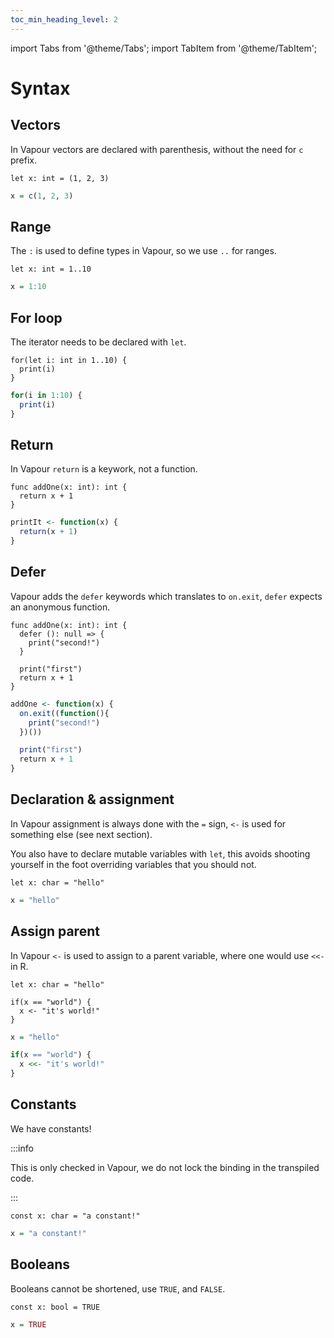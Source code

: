 ```yaml
---
toc_min_heading_level: 2
---
```


import Tabs from '@theme/Tabs';
import TabItem from '@theme/TabItem';

# Syntax

## Vectors

In Vapour vectors are declared with parenthesis, without the need for `c` prefix.

<Tabs>
<TabItem value="vp" label="Vapour">

```vapour
let x: int = (1, 2, 3)
```

</TabItem>
<TabItem value="r" label="R">

```r
x = c(1, 2, 3)
```

</TabItem>
</Tabs>

## Range

The `:` is used to define types in Vapour, so we use `..` for ranges.

<Tabs>
<TabItem value="vp" label="Vapour">

```vapour
let x: int = 1..10
```

</TabItem>
<TabItem value="r" label="R">

```r
x = 1:10
```

</TabItem>
</Tabs>

## For loop

The iterator needs to be declared with `let`.

<Tabs>
<TabItem value="vp" label="Vapour">

```vapour
for(let i: int in 1..10) {
  print(i)
}
```

</TabItem>
<TabItem value="r" label="R">

```r
for(i in 1:10) {
  print(i)
}
```

</TabItem>
</Tabs>

## Return

In Vapour `return` is a keywork, not a function.

<Tabs>
<TabItem value="vp" label="Vapour">

```vapour
func addOne(x: int): int {
  return x + 1
}
```

</TabItem>
<TabItem value="r" label="R">

```r
printIt <- function(x) {
  return(x + 1)
}
```

</TabItem>
</Tabs>

## Defer

Vapour adds the `defer` keywords which translates to `on.exit`,
`defer` expects an anonymous function.

<Tabs>
<TabItem value="vp" label="Vapour">

```vapour
func addOne(x: int): int {
  defer (): null => {
    print("second!")
  }

  print("first")
  return x + 1
}
```

</TabItem>
<TabItem value="r" label="R">

```r
addOne <- function(x) {
  on.exit((function(){
    print("second!")
  })())

  print("first")
  return x + 1
}
```

</TabItem>
</Tabs>

## Declaration & assignment

In Vapour assignment is always done with the `=` sign,
`<-` is used for something else (see next section).

You also have to declare mutable variables with `let`, this 
avoids shooting yourself in the foot overriding variables
that you should not.

<Tabs>
<TabItem value="vp" label="Vapour">

```vapour
let x: char = "hello"
```

</TabItem>
<TabItem value="r" label="R">

```r
x = "hello"
```

</TabItem>
</Tabs>

## Assign parent

In Vapour `<-` is used to assign to a parent variable,
where one would use `<<-` in R.

<Tabs>
<TabItem value="vp" label="Vapour">

```vapour
let x: char = "hello"

if(x == "world") {
  x <- "it's world!"
}
```

</TabItem>
<TabItem value="r" label="R">

```r
x = "hello"

if(x == "world") {
  x <<- "it's world!"
}
```

</TabItem>
</Tabs>

## Constants 

We have constants!

:::info

This is only checked in Vapour, we do not lock the
binding in the transpiled code.

:::

<Tabs>
<TabItem value="vp" label="Vapour">

```vapour
const x: char = "a constant!"
```

</TabItem>
<TabItem value="r" label="R">

```r
x = "a constant!"
```

</TabItem>
</Tabs>

## Booleans

Booleans cannot be shortened, use `TRUE`, and `FALSE`.

<Tabs>
<TabItem value="vp" label="Vapour">

```vapour
const x: bool = TRUE
```

</TabItem>
<TabItem value="r" label="R">

```r
x = TRUE
```

</TabItem>
</Tabs>
